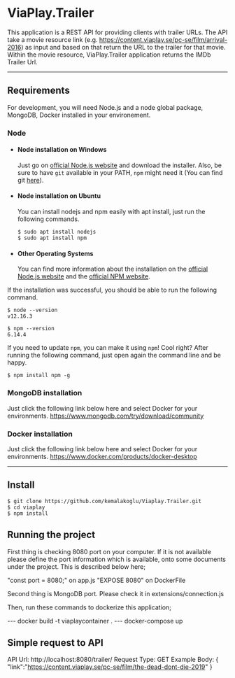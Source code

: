 # ViaPlay.Trailer

This application is a REST API for providing clients with trailer URLs. The API take a
movie resource link (e.g. https://content.viaplay.se/pc-se/film/arrival-2016) as input and based on
that return the URL to the trailer for that movie. Within the movie resource, ViaPlay.Trailer application returns the IMDb Trailer Url.

---
## Requirements

For development, you will  need Node.js and a node global package, MongoDB, Docker installed in your environement.

### Node
- #### Node installation on Windows

  Just go on [official Node.js website](https://nodejs.org/) and download the installer.
Also, be sure to have `git` available in your PATH, `npm` might need it (You can find git [here](https://git-scm.com/)).

- #### Node installation on Ubuntu

  You can install nodejs and npm easily with apt install, just run the following commands.

      $ sudo apt install nodejs
      $ sudo apt install npm

- #### Other Operating Systems
  You can find more information about the installation on the [official Node.js website](https://nodejs.org/) and the [official NPM website](https://npmjs.org/).

If the installation was successful, you should be able to run the following command.

    $ node --version
    v12.16.3

    $ npm --version
    6.14.4

If you need to update `npm`, you can make it using `npm`! Cool right? After running the following command, just open again the command line and be happy.

    $ npm install npm -g

### MongoDB installation
Just click the following link below here and select Docker for your environments.
https://www.mongodb.com/try/download/community

### Docker installation
Just click the following link below here and select Docker for your environments.
https://www.docker.com/products/docker-desktop    

---

## Install

    $ git clone https://github.com/kemalakoglu/Viaplay.Trailer.git
    $ cd viaplay
    $ npm install

## Running the project

First thing is checking 8080 port on your computer. If it is not available please define the port information which is available, onto some documents under the project. This is described below here;  

"const port = 8080;" on app.js
"EXPOSE 8080" on DockerFile  

Second thing is MongoDB port. Please check it in extensions/connection.js

Then, run these commands to dockerize this application;

--- docker build -t viaplaycontainer .
--- docker-compose up

## Simple request to API

API Url: http://localhost:8080/trailer/
Request Type: GET
Example Body: 
{
    "link":"https://content.viaplay.se/pc-se/film/the-dead-dont-die-2019"
}

